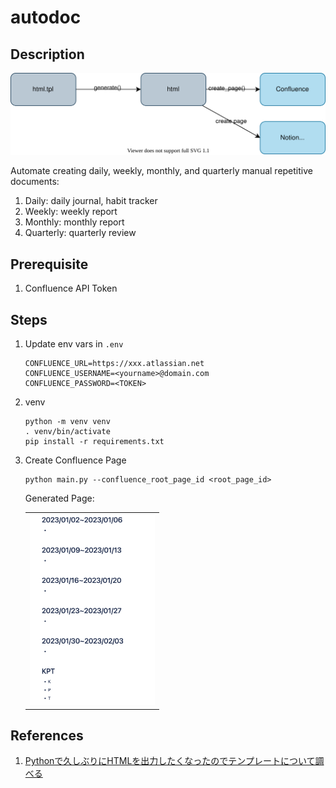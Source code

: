# autodoc

## Description

![](docs/diagram.drawio.svg)

Automate creating daily, weekly, monthly, and quarterly manual repetitive documents:

1. Daily: daily journal, habit tracker
1. Weekly: weekly report
1. Monthly: monthly report
1. Quarterly: quarterly review

## Prerequisite

1. Confluence API Token

## Steps

1. Update env vars in `.env`

    ```
    CONFLUENCE_URL=https://xxx.atlassian.net
    CONFLUENCE_USERNAME=<yourname>@domain.com
    CONFLUENCE_PASSWORD=<TOKEN>
    ```

1. venv
    ```
    python -m venv venv
    . venv/bin/activate
    pip install -r requirements.txt
    ```

1. Create Confluence Page
    ```
    python main.py --confluence_root_page_id <root_page_id>
    ```

    Generated Page:

    <table><tr><td>
    <img src="docs/confluence_page_0.png" width="200px" />
    </td></tr></table>



## References
1. [Pythonで久しぶりにHTMLを出力したくなったのでテンプレートについて調べる
](https://qiita.com/mima_ita/items/5405109b3b9e2db42332)
